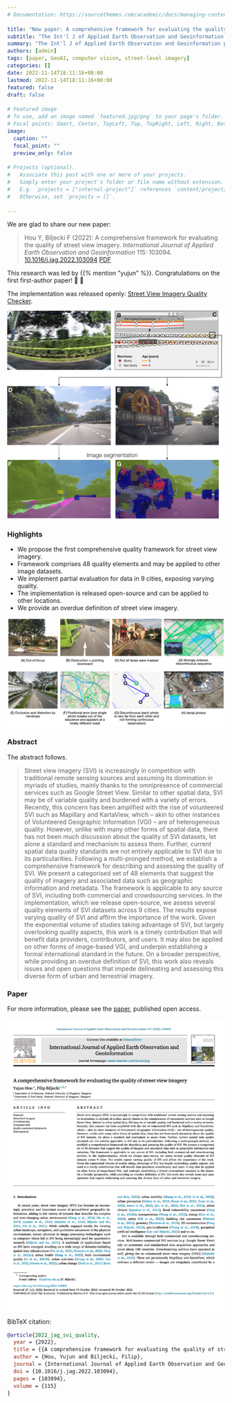 ```yaml
---
# Documentation: https://sourcethemes.com/academic/docs/managing-content/

title: "New paper: A comprehensive framework for evaluating the quality of street view imagery"
subtitle: "The Int'l J of Applied Earth Observation and Geoinformation publishes our development of the first method to assess the quality of street view imagery."
summary: "The Int'l J of Applied Earth Observation and Geoinformation publishes our development of the first method to assess the quality of street view imagery."
authors: [admin]
tags: [paper, GeoAI, computer vision, street-level imagery]
categories: []
date: 2022-11-14T18:11:16+08:00
lastmod: 2022-11-14T18:11:16+08:00
featured: false
draft: false

# Featured image
# To use, add an image named `featured.jpg/png` to your page's folder.
# Focal points: Smart, Center, TopLeft, Top, TopRight, Left, Right, BottomLeft, Bottom, BottomRight.
image:
  caption: ""
  focal_point: ""
  preview_only: false

# Projects (optional).
#   Associate this post with one or more of your projects.
#   Simply enter your project's folder or file name without extension.
#   E.g. `projects = ["internal-project"]` references `content/project/deep-learning/index.md`.
#   Otherwise, set `projects = []`.

---
```


We are glad to share our new paper:

> Hou Y, Biljecki F (2022): A comprehensive framework for evaluating the quality of street view imagery. _International Journal of Applied Earth Observation and Geoinformation_ 115: 103094. [<i class="ai ai-doi-square ai"></i> 10.1016/j.jag.2022.103094](https://doi.org/10.1016/j.jag.2022.103094) [<i class="far fa-file-pdf"></i> PDF](/publication/2022-jag-svi-quality/2022-jag-svi-quality.pdf)</i> <i class="ai ai-open-access-square ai"></i>

This research was led by {{% mention "yujun" %}}.
Congratulations on the first first-author paper! :raised_hands: :clap:

The implementation was released openly: [Street View Imagery Quality Checker](https://github.com/ualsg/SVI-Quality-Checker).


![](1.jpg)

### Highlights

+ We propose the first comprehensive quality framework for street view imagery.
+ Framework comprises 48 quality elements and may be applied to other image datasets.
+ We implement partial evaluation for data in 9 cities, exposing varying quality.
+ The implementation is released open-source and can be applied to other locations.
+ We provide an overdue definition of street view imagery.

![](2.png)

### Abstract

The abstract follows.

> Street view imagery (SVI) is increasingly in competition with traditional remote sensing sources and assuming its domination in myriads of studies, mainly thanks to the omnipresence of commercial services such as Google Street View. Similar to other spatial data, SVI may be of variable quality and burdened with a variety of errors. Recently, this concern has been amplified with the rise of volunteered SVI such as Mapillary and KartaView, which – akin to other instances of Volunteered Geographic Information (VGI) – are of heterogeneous quality. However, unlike with many other forms of spatial data, there has not been much discussion about the quality of SVI datasets, let alone a standard and mechanism to assess them. Further, current spatial data quality standards are not entirely applicable to SVI due to its particularities. Following a multi-pronged method, we establish a comprehensive framework for describing and assessing the quality of SVI. We present a categorised set of 48 elements that suggest the quality of imagery and associated data such as geographic information and metadata. The framework is applicable to any source of SVI, including both commercial and crowdsourcing services. In the implementation, which we release open-source, we assess several quality elements of SVI datasets across 9 cities. The results expose varying quality of SVI and affirm the importance of the work. Given the exponential volume of studies taking advantage of SVI, but largely overlooking quality aspects, this work is a timely contribution that will benefit data providers, contributors, and users. It may also be applied on other forms of image-based VGI, and underpin establishing a formal international standard in the future. On a broader perspective, while providing an overdue definition of SVI, this work also reveals issues and open questions that impede delineating and assessing this diverse form of urban and terrestrial imagery.

### Paper 

For more information, please see the [paper](/publication/2022-jag-svi-quality/), published open access. <i class="ai ai-open-access-square ai"></i>

[![](page-one.png)](/publication/2022-jag-svi-quality/)

BibTeX citation:
```bibtex
@article{2022_jag_svi_quality, 
  year = {2022}, 
  title = {{A comprehensive framework for evaluating the quality of street view imagery}}, 
  author = {Hou, Yujun and Biljecki, Filip}, 
  journal = {International Journal of Applied Earth Observation and Geoinformation}, 
  doi = {10.1016/j.jag.2022.103094}, 
  pages = {103094}, 
  volume = {115}
}
```
